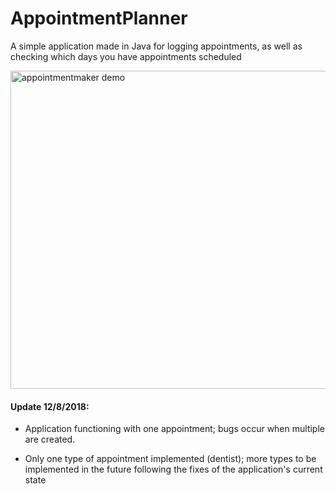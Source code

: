 # AppointmentPlanner
A simple application made in Java for logging appointments, as well as checking which days you have appointments scheduled

<img width="509" alt="appointmentmaker demo" src="https://user-images.githubusercontent.com/26355832/49692304-f517f480-fb0b-11e8-90d7-55a547cb76f7.PNG">


#### Update 12/8/2018:
 - Application functioning with one appointment; bugs occur when multiple are created.
  
 - Only one type of appointment implemented (dentist); more types to be implemented in the future following the fixes of the application's      current state
